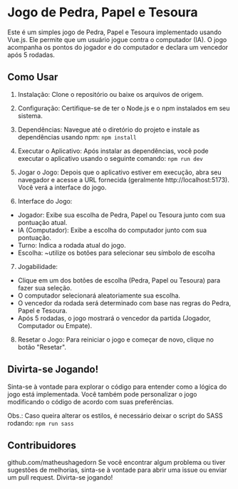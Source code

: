 # Jogo de Pedra, Papel e Tesoura  
Este é um simples jogo de Pedra, Papel e Tesoura implementado usando Vue.js. Ele permite que um usuário jogue contra o computador (IA). O jogo acompanha os pontos do jogador e do computador e declara um vencedor após 5 rodadas.

## Como Usar  
1. Instalação: Clone o repositório ou baixe os arquivos de origem.  
2. Configuração: Certifique-se de ter o Node.js e o npm instalados em seu sistema.  
3. Dependências: Navegue até o diretório do projeto e instale as dependências usando npm:  ``npm install``
  
4. Executar o Aplicativo: Após instalar as dependências, você pode executar o aplicativo usando o seguinte comando:  ``npm run dev``
  
5. Jogar o Jogo: Depois que o aplicativo estiver em execução, abra seu navegador e acesse a URL fornecida (geralmente http://localhost:5173). Você verá a interface do jogo.  
6. Interface do Jogo:  
- Jogador: Exibe sua escolha de Pedra, Papel ou Tesoura junto com sua pontuação atual.  
- IA (Computador): Exibe a escolha do computador junto com sua pontuação.  
- Turno: Indica a rodada atual do jogo.  
- Escolha: ~utilize os botões para selecionar seu símbolo de escolha
7. Jogabilidade:  
- Clique em um dos botões de escolha (Pedra, Papel ou Tesoura) para fazer sua seleção.  
- O computador selecionará aleatoriamente sua escolha.  
- O vencedor da rodada será determinado com base nas regras do Pedra, Papel e Tesoura.  
- Após 5 rodadas, o jogo mostrará o vencedor da partida (Jogador, Computador ou Empate).  
8. Resetar o Jogo: Para reiniciar o jogo e começar de novo, clique no botão "Resetar".  
## Divirta-se Jogando!  
Sinta-se à vontade para explorar o código para entender como a lógica do jogo está implementada. Você também pode personalizar o jogo modificando o código de acordo com suas preferências.  
  
Obs.: Caso queira alterar os estilos, é necessário deixar o script do SASS rodando: ``npm run sass``  
  
## Contribuidores  
github.com/matheushagedorn
Se você encontrar algum problema ou tiver sugestões de melhorias, sinta-se à vontade para abrir uma issue ou enviar um pull request. Divirta-se jogando!  
